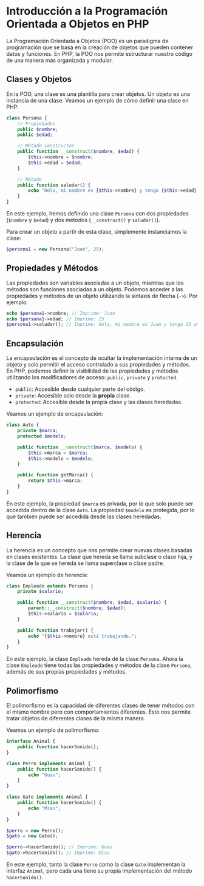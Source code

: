 # Introducción a la Programación Orientada a Objetos en PHP

La Programación Orientada a Objetos (POO) es un paradigma de programación que se basa en la creación de objetos que pueden contener datos y funciones. En PHP, la POO nos permite estructurar nuestro código de una manera más organizada y modular.

## Clases y Objetos

En la POO, una clase es una plantilla para crear objetos. Un objeto es una instancia de una clase. Veamos un ejemplo de cómo definir una clase en PHP:

```php
class Persona {
    // Propiedades
    public $nombre;
    public $edad;

    // Método constructor
    public function __construct($nombre, $edad) {
        $this->nombre = $nombre;
        $this->edad = $edad;
    }

    // Método
    public function saludar() {
        echo "Hola, mi nombre es {$this->nombre} y tengo {$this->edad} años.";
    }
}
```

En este ejemplo, hemos definido una clase `Persona` con dos propiedades (`$nombre` y `$edad`) y dos métodos (`__construct()` y `saludar()`).

Para crear un objeto a partir de esta clase, simplemente instanciamos la clase:

```php
$persona1 = new Persona("Juan", 25);
```

## Propiedades y Métodos

Las propiedades son variables asociadas a un objeto, mientras que los métodos son funciones asociadas a un objeto. Podemos acceder a las propiedades y métodos de un objeto utilizando la sintaxis de flecha (`->`). Por ejemplo:

```php
echo $persona1->nombre; // Imprime: Juan
echo $persona1->edad; // Imprime: 25
$persona1->saludar(); // Imprime: Hola, mi nombre es Juan y tengo 25 años.
```

## Encapsulación

La encapsulación es el concepto de ocultar la implementación interna de un objeto y solo permitir el acceso controlado a sus propiedades y métodos. En PHP, podemos definir la visibilidad de las propiedades y métodos utilizando los modificadores de acceso: `public`, `private` y `protected`.

- `public`: Accesible desde cualquier parte del código.
- `private`: Accesible solo desde la **propia** clase.
- `protected`: Accesible desde la propia clase y las clases heredadas.

Veamos un ejemplo de encapsulación:

```php
class Auto {
    private $marca;
    protected $modelo;

    public function __construct($marca, $modelo) {
        $this->marca = $marca;
        $this->modelo = $modelo;
    }

    public function getMarca() {
        return $this->marca;
    }
}
```

En este ejemplo, la propiedad `$marca` es privada, por lo que solo puede ser accedida dentro de la clase `Auto`. La propiedad `$modelo` es protegida, por lo que también puede ser accedida desde las clases heredadas.

## Herencia

La herencia es un concepto que nos permite crear nuevas clases basadas en clases existentes. La clase que hereda se llama subclase o clase hija, y la clase de la que se hereda se llama superclase o clase padre.

Veamos un ejemplo de herencia:

```php
class Empleado extends Persona {
    private $salario;

    public function __construct($nombre, $edad, $salario) {
        parent::__construct($nombre, $edad);
        $this->salario = $salario;
    }

    public function trabajar() {
        echo "{$this->nombre} está trabajando.";
    }
}
```

En este ejemplo, la clase `Empleado` hereda de la clase `Persona`. Ahora la clase `Empleado` tiene todas las propiedades y métodos de la clase `Persona`, además de sus propias propiedades y métodos.

## Polimorfismo

El polimorfismo es la capacidad de diferentes clases de tener métodos con el mismo nombre pero con comportamientos diferentes. Esto nos permite tratar objetos de diferentes clases de la misma manera.

Veamos un ejemplo de polimorfismo:

```php
interface Animal {
    public function hacerSonido();
}

class Perro implements Animal {
    public function hacerSonido() {
        echo "Guau";
    }
}

class Gato implements Animal {
    public function hacerSonido() {
        echo "Miau";
    }
}

$perro = new Perro();
$gato = new Gato();

$perro->hacerSonido(); // Imprime: Guau
$gato->hacerSonido(); // Imprime: Miau
```

En este ejemplo, tanto la clase `Perro` como la clase `Gato` implementan la interfaz `Animal`, pero cada una tiene su propia implementación del método `hacerSonido()`.
